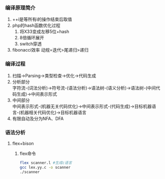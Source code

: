 ### 编译原理简介

1. ++i是等所有i的操作结束后取值
2. php的hash函数优化过程
   1. 将X33变成左移5位+hash
   2. 8倍循环展开
   3. switch穿透
3. fibonacci效率 动规=迭代>尾递归>递归

### 编译过程

1. 扫描->Parsing->类型检查->优化->代码生成
2. 分析部分  
    字符流-(词法分析)->符号流-(语法分析)->语法树-(语义分析)->语法树-(中间代码生成)->中间表示形式
3. 中间部分  
   中间表示形式-(机器无关代码优化)->中间表示形式-(代码生成)->目标机器语言-(机器相关代码优化)->目标机器语言
4. 有限自动及分为NFA、DFA

### 语法分析

1. flex+bison
   1. flex命令

      ```bash
      flex scanner.l #生成c语言
      gcc lex.yy.c -o scanner
      ./scanner
      ```
